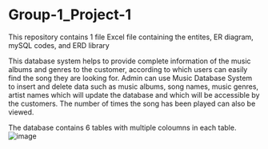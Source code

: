 # Group-1_Project-1
This repository contains 1 file Excel file containing the entites, ER diagram, mySQL codes, and ERD library

This database system helps to provide complete information of the music albums and genres to the customer, according to which users can easily find the song they are looking for. Admin can use Music Database System to insert and delete data such as music albums, song names, music genres, artist names which will update the database and which will be accessible by the customers. The number of times the song has been played can also be viewed.

The database contains 6 tables with multiple coloumns in each table.
![image](https://user-images.githubusercontent.com/93215834/157847373-f1e604b9-aa09-42c7-8704-40cc67303107.png)
